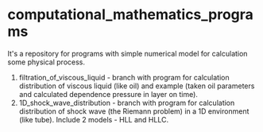 # computational_mathematics_programs
It's a repository for programs with simple numerical model for calculation some physical process.
1. filtration_of_viscous_liquid - branch with program for
calculation distribution of viscous liquid (like oil) and example (taken oil parameters and calculated dependence pressure in layer on time).
2. 1D_shock_wave_distribution - branch with program for
calculation distribution of shock wave (the Riemann problem) in a 1D environment (like tube). Include 2 models - HLL and HLLC.
